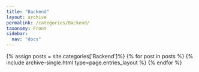 ```yaml
---
title: "Backend"
layout: archive
permalink: /categories/Backend/
taxonomy: Front
sidebar:
  nav: "docs"
---
```


{% assign posts = site.categories['Backend']%}
{% for post in posts %}
  {% include archive-single.html type=page.entries_layout %}
{% endfor %}
